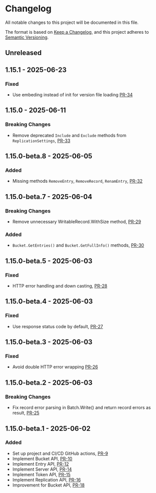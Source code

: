 # Changelog

All notable changes to this project will be documented in this file.

The format is based on [Keep a Changelog](https://keepachangelog.com/en/1.0.0/),
and this project adheres to [Semantic Versioning](https://semver.org/spec/v2.0.0.html).

## Unreleased

## 1.15.1 - 2025-06-23

### Fixed

* Use embeding instead of init for version file loading [PR-34](https://github.com/reductstore/reduct-go/pull/34)

## 1.15.0 - 2025-06-11

### Breaking Changes

* Remove deprecated `Include` and `Exclude` methods from `ReplicationSettings`, [PR-33](https://github.com/reductstore/reduct-go/pull/33)

## 1.15.0-beta.8 - 2025-06-05

### Added

* Missing methods  `RemoveEntry`, `RemoveRecord`, `RenamEntry`, [PR-32](https://github.com/reductstore/reduct-go/pull/32)

## 1.15.0-beta.7 - 2025-06-04

### Breaking Changes

* Remove unnecessary WritableRecord.WithSize method, [PR-29](https://github.com/reductstore/reduct-go/pull/29)

### Added

* `Bucket.GetEntries()` and `Bucket.GetFullInfo()` methods, [PR-30](https://github.com/reductstore/reduct-go/pull/30)

## 1.15.0-beta.5 - 2025-06-03

### Fixed

* HTTP error handling and down casting, [PR-28](https://github.com/reductstore/reduct-go/pull/28)

## 1.15.0-beta.4 - 2025-06-03

### Fixed

* Use response status code by default, [PR-27](https://github.com/reductstore/reduct-go/pull/27)

## 1.15.0-beta.3 - 2025-06-03

### Fixed

* Avoid double HTTP error wrapping [PR-26](https://github.com/reductstore/reduct-go/pull/26)

## 1.15.0-beta.2 - 2025-06-03

### Breaking Changes

* Fix record error parsing in Batch.Write() and return record errors as result, [PR-25](https://github.com/reductstore/reduct-go/pull/25)

## 1.15.0-beta.1 - 2025-06-02

### Added

* Set up project and CI/CD GitHub actions, [PR-9](https://github.com/reductstore/reduct-go/pull/9)
* Implement Bucket API, [PR-10](https://github.com/reductstore/reduct-go/pull/10)
* Implement Entry API, [PR-12](https://github.com/reductstore/reduct-go/pull/12)
* Implement Server API, [PR-14](https://github.com/reductstore/reduct-go/pull/14)
* Implement Token API, [PR-15](https://github.com/reductstore/reduct-go/pull/15)
* Implement Replication API, [PR-16](https://github.com/reductstore/reduct-go/pull/16)
* Improvement for Bucket API, [PR-18](https://github.com/reductstore/reduct-go/pull/18)
